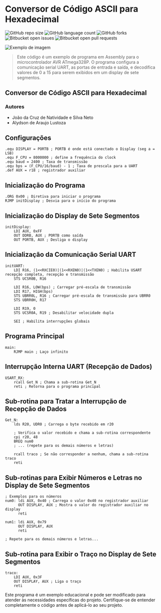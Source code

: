 # Conversor de Código ASCII para Hexadecimal

![GitHub repo size](https://img.shields.io/github/repo-size/iuricode/README-template?style=for-the-badge)
![GitHub language count](https://img.shields.io/github/languages/count/joaosnet/uart_7display/README?style=for-the-badge)
![GitHub forks](https://img.shields.io/github/forks/iuricode/README-template?style=for-the-badge)
![Bitbucket open issues](https://img.shields.io/bitbucket/issues/iuricode/README-template?style=for-the-badge)
![Bitbucket open pull requests](https://img.shields.io/bitbucket/pr-raw/iuricode/README-template?style=for-the-badge)

<img src="imagem.png" alt="Exemplo de imagem">

> Este código é um exemplo de programa em Assembly para o microcontrolador AVR ATmega328P. O programa configura a comunicação serial UART, as portas de entrada e saída, e decodifica valores de 0 a 15 para serem exibidos em um display de sete segmentos.

## Conversor de Código ASCII para Hexadecimal

### Autores

- João da Cruz de Natividade e Silva Neto
- Alydson de Araujo Lustoza

## Configurações

```assembly
.equ DISPLAY = PORTB ; PORTB é onde está conectado o Display (seg a = LSB)
.equ F_CPU = 8000000 ; define a frequência do clock
.equ baud = 2400 ; Taxa de transmissão
.equ bps = (F_CPU/16/baud) - 1 ; Taxa de prescala para a UART
.def AUX = r18 ; registrador auxiliar
```

## Inicialização do Programa

```assembly
.ORG 0x00 ; Diretiva para iniciar o programa
RJMP initDisplay ; Desvia para o início do programa
```

## Inicialização do Display de Sete Segmentos

```assembly
initDisplay:
    LDI AUX, 0xFF
    OUT DDRB, AUX ; PORTB como saída
    OUT PORTB, AUX ; Desliga o display
```

## Inicialização da Comunicação Serial UART

```assembly
initUART:
    LDI R16, (1<<RXCIE0)|(1<<RXEN0)|(1<<TXEN0) ; Habilita USART recepção completa, recepção e transmissão
    STS UCSR0B, R16

    LDI R16, LOW(bps) ; Carregar pré-escala de transmissão
    LDI R17, HIGH(bps)
    STS UBRR0L, R16 ; Carregar pré-escala de transmissão para UBRR0
    STS UBRR0H, R17

    LDI R19, 0
    STS UCSR0A, R19 ; Desabilitar velocidade dupla

    SEI ; Habilita interrupções globais
```

## Programa Principal

```assembly
main:
    RJMP main ; Laço infinito
```

## Interrupção Interna UART (Recepção de Dados)

```assembly
USART_RX:
    rcall Get_N ; Chama a sub-rotina Get_N
    reti ; Retorna para o programa principal
```

## Sub-rotina para Tratar a Interrupção de Recepção de Dados

```assembly
Get_N:
    lds R20, UDR0 ; Carrega o byte recebido em r20

    ; Verifica o valor recebido e chama a sub-rotina correspondente
    cpi r20, 48
    BREQ num0
    ; ... (repete para os demais números e letras)

    rcall traco ; Se não corresponder a nenhum, chama a sub-rotina traco
    reti
```

## Sub-rotinas para Exibir Números e Letras no Display de Sete Segmentos

```assembly
; Exemplos para os números
num0: ldi AUX, 0x40 ; Carrega o valor 0x40 no registrador auxiliar
      OUT DISPLAY, AUX ; Mostra o valor do registrador auxiliar no display
      reti

num1: ldi AUX, 0x79
      OUT DISPLAY, AUX
      reti

; Repete para os demais números e letras...
```

## Sub-rotina para Exibir o Traço no Display de Sete Segmentos

```assembly
traco:
    LDI AUX, 0x3F
    OUT DISPLAY, AUX ; Liga o traço
    reti
```

Este programa é um exemplo educacional e pode ser modificado para atender às necessidades específicas do projeto. Certifique-se de entender completamente o código antes de aplicá-lo ao seu projeto.
